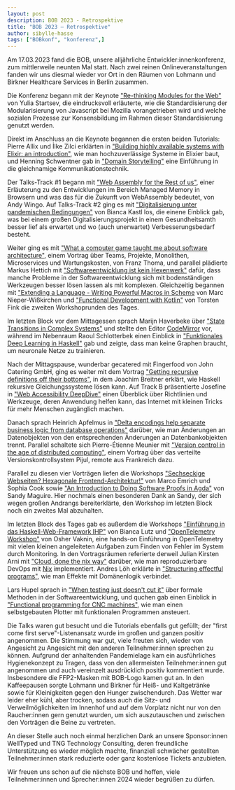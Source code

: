 ```yaml
---
layout: post
description: BOB 2023 - Retrospektive
title: "BOB 2023 – Retrospektive"
author: sibylle-hasse
tags: ["BOBkonf", "konferenz",]
---
```


Am 17.03.2023 fand die BOB, unsere alljährliche
Entwickler:innenkonferenz, zum mittlerweile neunten Mal statt. Nach
zwei reinen Onlineveranstaltungen fanden wir uns diesmal wieder vor
Ort in den Räumen von Lohmann und Birkner Healthcare Services in
Berlin zusammen.

<!-- more start -->

Die Konferenz begann mit der Keynote ["Re-thinking Modules for the
Web"](https://bobkonf.de/2023/startsev.html) von Yulia Startsev, die
eindrucksvoll erläuterte, wie die Standardisierung der Modularisierung
von Javascript bei Mozilla vorangetrieben wird und welche sozialen
Prozesse zur Konsensbildung im Rahmen dieser Standardisierung genutzt
werden.

Direkt im Anschluss an die Keynote begannen die ersten beiden
Tutorials: Pierre Allix und İlke Zilci erklärten in ["Building highly
available systems with Elixir: an
introduction"](https://bobkonf.de/2023/allix-zilci.html), wie man
hochzuverlässige Systeme in Elixier baut, und Henning Schwentner gab
in ["Domain Storytelling"](https://bobkonf.de/2023/schwentner.html)
eine Einführung in die gleichnamige Kommunikationstechnik.

Der Talks-Track #1 begann mit ["Web Assembly for the Rest of
us"](https://bobkonf.de/2023/wingo.html), einer Erläuterung zu den
Entwicklungen im Bereich Managed Memory in Browsern und was das für
die Zukunft von WebAssembly bedeutet, von Andy Wingo.  Auf Talks-Track
#2 ging es mit ["Digitalisierung unter pandemischen
Bedingungen"](https://bobkonf.de/2023/kastl.html) von Bianca Kastl
los, die einene Einblick gab, was bei einem großen
Digitalisierungsprojekt in einem Gesundheitsamth besser lief als
erwartet und wo (auch unerwartet) Verbesserungsbedarf besteht.

Weiter ging es mit ["What a computer game taught me about software
architecture"](https://bobkonf.de/2023/thoma.html), einem Vortrag über
Teams, Projekte, Monolithen, Microservices und Wartungskosten, von
Franz Thoma, und parallel plädierte Markus Hettich mit
["Softwareentwicklung ist kein
Hexenwerk"](https://bobkonf.de/2023/hettich.html) dafür, dass manche
Probleme in der Softwareentwicklung sich mit bodenständigen Werkzeugen
besser lösen lassen als mit komplexen. Gleichzeitig begannen mit
["Extending a Language - Writing Powerful Macros in
Scheme](https://bobkonf.de/2023/nieper-wisskirchen.html) von Marc
Nieper-Wißkirchen und ["Functional Development with
Kotlin"](https://bobkonf.de/2023/fink.html) von Torsten Fink die
zweiten Workshoprunden des Tages.


Im letzten Block vor dem Mittagessen sprach Marijn Haverbeke über
["State Transitions in Complex
Systems"](https://bobkonf.de/2023/haverbeke.html) und stellte den
Editor [CodeMirror](https://codemirror.net/) vor, während im Nebenraum
Raoul Schlotterbek einen Einblick in ["Funktionales Deep Learning in
Haskell"](https://bobkonf.de/2023/schlotterbek.html) gab und zeigte,
dass man keine Graphen braucht, um neuronale Netze zu trainieren.

Nach der Mittagspause, wunderbar gecatered mit Fingerfood von John
Catering GmbH, ging es weiter mit dem Vortrag ["Getting recursive
definitions off their
bottoms"](https://bobkonf.de/2023/breitner.html), in dem Joachim
Breitner erklärt, wie Haskell rekursive Gleichungssysteme lösen kann.
Auf Track B präsentierte Josefine in ["Web
Accessibility DeepDive"](https://bobkonf.de/2023/josefine.html) einen
Überblick über Richtlinien und Werkzeuge, deren Anwendung helfen kann,
das Internet mit kleinen Tricks für mehr Menschen zugänglich machen.

Danach sprach Heinrich Apfelmus in ["Delta encodings help separate
business logic from database
operations"](https://bobkonf.de/2023/apfelmus.html) darüber, wie man
Änderungen an Datenobjekten von den entsprechenden Änderungen an
Datenbankobjekten trennt. Parallel schaltete sich Pierre-Étienne
Meunier mit ["Version control in the age of distributed
computing"](https://bobkonf.de/2023/meunier.html), einem Vortrag über
das verteilte Versionskontrollsystem Pijul, remote aus Frankreich
dazu.

Parallel zu diesen vier Vorträgen liefen die Workshops ["Sechseckige
Webseiten? Hexagonale
Frontend-Architektur!"](https://bobkonf.de/2023/emrich.html) von Marco
Emrich und Sophia Cook sowie ["An Introduction to Doing Software
Proofs in Agda"](https://bobkonf.de/2023/maguire.html) von Sandy
Maguire. Hier nochmals einen besonderen Dank an Sandy, der sich wegen
großen Andrangs bereiterklärte, den Workshop im letzten Block noch ein
zweites Mal abzuhalten.


Im letzten Block des Tages gab es außerdem die Workshops ["Einführung
in das Haskell-Web-Framework IHP"](https://bobkonf.de/2023/lutz.html)
von Bianca Lutz und ["OpenTelemetry
Workshop"](https://bobkonf.de/2023/vaknin.html) von Osher Vaknin, eine
hands-on Einführung in OpenTelemetry mit vielen kleinen angeleiteten
Aufgaben zum Finden von Fehler im System durch Monitoring. In den
Vortragsräumen referierte derweil Julian Kirsten Arni mit ["Cloud,
done the nix way"](https://bobkonf.de/2023/arni.html) darüber, wie man
reproduzierbare DevOps mit [Nix](https://nixos.org/)
implementiert. Andres Löh erklärte in ["Structuring effectful
programs"](https://bobkonf.de/2023/loeh.html), wie man Effekte mit
Domänenlogik verbindet.

Lars Hupel sprach in ["When testing just doesn't cut
it"](https://bobkonf.de/2023/hupel.html) über formale Methoden in der
Softwareentwicklung, und quchen gab einen Einblick in ["Functional
programming for CNC machines"](https://bobkonf.de/2023/quchen.html),
wie man einen selbstgebauten Plotter mit funktionalen Programmen
ansteuert.


Die Talks waren gut besucht und die Tutorials ebenfalls gut gefüllt;
der "first come first serve"-Listenansatz wurde im großen und ganzen
positiv angenommen.  Die Stimmung war gut, viele freuten sich, wieder
von Angesicht zu Angesicht mit den anderen Teilnehmer:innen sprechen
zu können.  Aufgrund der anhaltenden Pandemielage kam ein
ausführliches Hygienekonzept zu Tragen, dass von den allermeisten
Teilnehmer:innen gut angenommen und auch vereinzelt ausdrücklich
positiv kommentiert wurde. Insbesondere die FFP2-Masken mit BOB-Logo
kamen gut an.  In den Kaffeepausen sorgte Lohmann und Birkner für
Heiß- und Kaltgetränke sowie für Kleinigkeiten gegen den Hunger
zwischendurch. Das Wetter war leider eher kühl, aber trocken, sodass
auch die Sitz- und Verweilmöglichkeiten im Innenhof und auf dem
Vorplatz nicht nur von den Raucher:innen gern genutzt wurden, um sich
auszutauschen und zwischen den Vorträgen die Beine zu vertreten.

An dieser Stelle auch noch einmal herzlichen Dank an unsere
Sponsor:innen WellTyped und TNG Technology Consulting, deren
freundliche Unterstützung es wieder möglich machte, finanziell
schwächer gestellten Teilnehmer:innen stark reduzierte oder ganz
kostenlose Tickets anzubieten.

Wir freuen uns schon auf die nächste BOB und hoffen, viele
Teilnehmer:innen und Sprecher:innen 2024 wieder begrüßen zu dürfen.

